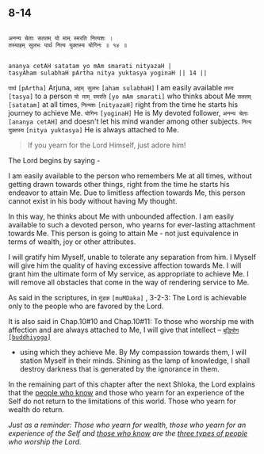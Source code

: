 ## 8-14


```shloka-sa

अनन्य चेताः सततम् यो माम् स्मरति नित्यशः ।
तस्याहम् सुलभः पार्थ नित्य युक्तस्य योगिनः ॥ १४ ॥

```
```shloka-sa-hk

ananya cetAH satatam yo mAm smarati nityazaH |
tasyAham sulabhaH pArtha nitya yuktasya yoginaH || 14 ||

```
`पार्थ` `[pArtha]` Arjuna, `अहम् सुलभः` `[aham sulabhaH]` I am easily available `तस्य` `[tasya]` to a person `यो माम् स्मरति` `[yo mAm smarati]` who thinks about Me `सततम्` `[satatam]` at all times, `नित्यशः` `[nityazaH]` right from the time he starts his journey to achieve Me. `योगिनः` `[yoginaH]` He is My devoted follower, `अनन्य चेताः` `[ananya cetAH]` and doesn't let his mind wander among other subjects. `नित्य युक्तस्य` `[nitya yuktasya]` He is always attached to Me.


<a name='applnote_139'></a>
> If you yearn for the Lord Himself, just adore him!



The Lord begins by saying - 

I am easily available to the person who remembers Me at all times, without getting drawn towards other things, right from the time he starts his endeavor to attain Me. Due to limitless affection towards Me, this person cannot exist in his body without having My thought.

In this way, he thinks about Me with unbounded affection. I am easily available to such a devoted person, who yearns for ever-lasting attachment towards Me. This person is going to attain Me - not just equivalence in terms of wealth, joy or other attributes.

I will gratify him Myself, unable to tolerate any separation from him. I Myself will give him the quality of having excessive affection towards Me. I will grant him the ultimate form of My service, as appropriate to achieve Me. I will remove all obstacles that come in the way of rendering service to Me. 

As said in the scriptures, in 
`मुंडक` `[muMDaka]` , 3-2-3:
 The Lord is achievable only to the people who are favored by the Lord.

It is also said in Chap.10#10 and Chap.10#11: To those who worship me with affection and are always attached to Me, I will give that intellect –
[`बुद्धियोग` `[buddhiyoga]`](2-49.md#buddhiyOga_a_defn)
 - using which they achieve Me. By My compassion towards them, I will station Myself in their minds. Shining as the lamp of knowledge, I shall destroy darkness that is generated by the ignorance in them.

In the remaining part of this chapter after the next Shloka, the Lord explains that the 
[people who know](jnAnI)
 and those who yearn for an experience of the Self do not return to the limitations of this world. Those who yearn for wealth do return.

_Just as a reminder: Those who yearn for wealth, those who yearn for an experience of the Self and 
[those who know](jnAnI)
 are the 
[three types of people](three_types_of_worshippers)
 who worship the Lord._
